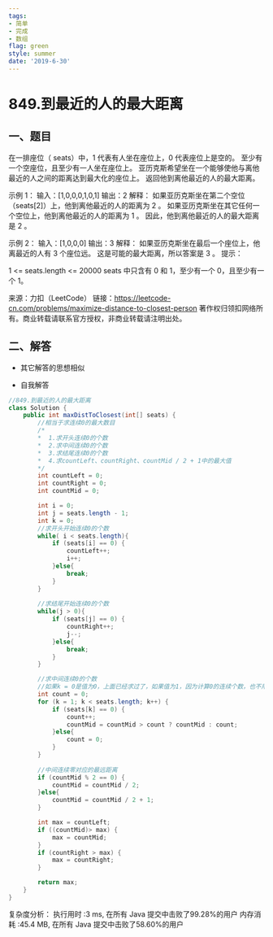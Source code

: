 ```yaml
---
tags: 
- 简单
- 完成
- 数组
flag: green
style: summer
date: '2019-6-30'
---
```


# 849.到最近的人的最大距离


## 一、题目

在一排座位（ seats）中，1 代表有人坐在座位上，0 代表座位上是空的。
至少有一个空座位，且至少有一人坐在座位上。
亚历克斯希望坐在一个能够使他与离他最近的人之间的距离达到最大化的座位上。
返回他到离他最近的人的最大距离。

示例 1：
输入：[1,0,0,0,1,0,1]
输出：2
解释：
如果亚历克斯坐在第二个空位（seats[2]）上，他到离他最近的人的距离为 2 。
如果亚历克斯坐在其它任何一个空位上，他到离他最近的人的距离为 1 。
因此，他到离他最近的人的最大距离是 2 。 

示例 2：
输入：[1,0,0,0]
输出：3
解释： 
如果亚历克斯坐在最后一个座位上，他离最近的人有 3 个座位远。
这是可能的最大距离，所以答案是 3 。
提示：

1 <= seats.length <= 20000
seats 中只含有 0 和 1，至少有一个 0，且至少有一个 1。

来源：力扣（LeetCode）
链接：https://leetcode-cn.com/problems/maximize-distance-to-closest-person
著作权归领扣网络所有。商业转载请联系官方授权，非商业转载请注明出处。


## 二、解答

- 其它解答的思想相似

- 自我解答

```java
//849.到最近的人的最大距离
class Solution {
    public int maxDistToClosest(int[] seats) {
        //相当于求连续0的最大数目
        /*
        *  1.求开头连续0的个数
        *  2.求中间连续0的个数
       	*  3.求结尾连续0的个数
       	*  4.求countLeft、countRight、countMid / 2 + 1中的最大值
        */
        int countLeft = 0;
        int countRight = 0;
        int countMid = 0;

        int i = 0;
        int j = seats.length - 1;
        int k = 0;
        //求开头开始连续0的个数
        while( i < seats.length){
        	if (seats[i] == 0) {
        		countLeft++;
        		i++;
        	}else{
        		break;
        	}
        }
		
		//求结尾开始连续0的个数
        while(j > 0){
        	if (seats[j] == 0) {
        		countRight++;
        		j--;
        	}else{
        		break;
        	}
        }

        //求中间连续0的个数
        //如果k = 0是值为0，上面已经求过了，如果值为1，因为计算0的连续个数，也不用考虑
        int count = 0;
        for (k = 1; k < seats.length; k++) {
        	if (seats[k] == 0) {
        		count++;
        		countMid = countMid > count ? countMid : count;
        	}else{
        		count = 0;
        	}
        }
        
        //中间连续零对应的最远距离
        if (countMid % 2 == 0) {
        	countMid = countMid / 2;
        }else{
        	countMid = countMid / 2 + 1;
        }

        int max = countLeft;
        if ((countMid)> max) {
        	max = countMid;
        }
        if (countRight > max) {
        	max = countRight;
        }

        return max;
    }
}
```

复杂度分析：
执行用时 :3 ms, 在所有 Java 提交中击败了99.28%的用户
内存消耗 :45.4 MB, 在所有 Java 提交中击败了58.60%的用户

